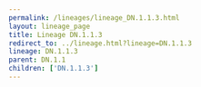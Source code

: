 ```yaml
---
permalink: /lineages/lineage_DN.1.1.3.html
layout: lineage_page
title: Lineage DN.1.1.3
redirect_to: ../lineage.html?lineage=DN.1.1.3
lineage: DN.1.1.3
parent: DN.1.1
children: ['DN.1.1.3']
---
```

